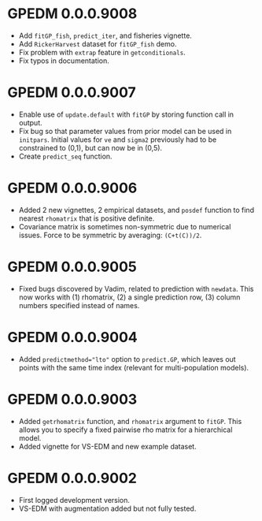 # GPEDM 0.0.0.9008
* Add `fitGP_fish`, `predict_iter`, and fisheries vignette.
* Add `RickerHarvest` dataset for `fitGP_fish` demo.
* Fix problem with `extrap` feature in `getconditionals`.
* Fix typos in documentation.

# GPEDM 0.0.0.9007
* Enable use of `update.default` with `fitGP` by storing function call in output.
* Fix bug so that parameter values from prior model can be used in `initpars`. Initial values for `ve` and `sigma2` previously had to be constrained to (0,1), but can now be in (0,5).
* Create `predict_seq` function.

# GPEDM 0.0.0.9006

* Added 2 new vignettes, 2 empirical datasets, and `posdef` function to find nearest `rhomatrix` that is positive definite.  
* Covariance matrix is sometimes non-symmetric due to numerical issues. Force to be symmetric by averaging: `(C+t(C))/2`.  

# GPEDM 0.0.0.9005

* Fixed bugs discovered by Vadim, related to prediction with `newdata`. This now works with (1) rhomatrix, (2) a single prediction row, (3) column numbers specified instead of names.

# GPEDM 0.0.0.9004

* Added `predictmethod="lto"` option to `predict.GP`, which leaves out points with the same time index (relevant for multi-population models).

# GPEDM 0.0.0.9003

* Added `getrhomatrix` function, and `rhomatrix` argument to `fitGP`. This allows you to specify a fixed pairwise rho matrix for a hierarchical model.
* Added vignette for VS-EDM and new example dataset.

# GPEDM 0.0.0.9002

* First logged development version.
* VS-EDM with augmentation added but not fully tested.
